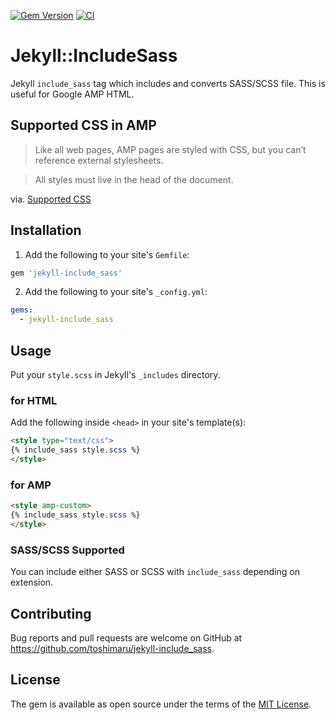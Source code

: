 [![Gem Version](https://badge.fury.io/rb/jekyll-include_sass.svg)](https://badge.fury.io/rb/jekyll-include_sass)
[![CI](https://github.com/toshimaru/jekyll-include_sass/actions/workflows/ci.yml/badge.svg)](https://github.com/toshimaru/jekyll-include_sass/actions/workflows/ci.yml)

# Jekyll::IncludeSass

Jekyll `include_sass` tag which includes and converts SASS/SCSS file. This is useful for Google AMP HTML.

## Supported CSS in AMP

> Like all web pages, AMP pages are styled with CSS, but you can’t reference external stylesheets.

> All styles must live in the head of the document.

via. [Supported CSS](https://www.ampproject.org/docs/guides/responsive/style_pages.html)

## Installation

1. Add the following to your site's `Gemfile`:

  ```ruby
  gem 'jekyll-include_sass'
  ```

2. Add the following to your site's `_config.yml`:

  ```yml
  gems:
    - jekyll-include_sass
  ```

## Usage

Put your `style.scss` in Jekyll's `_includes` directory.

### for HTML

Add the following inside `<head>` in your site's template(s):

```html
<style type="text/css">
{% include_sass style.scss %}
</style>
```

### for AMP

```html
<style amp-custom>
{% include_sass style.scss %}
</style>
```

### SASS/SCSS Supported

You can include either SASS or SCSS with `include_sass` depending on extension.

## Contributing

Bug reports and pull requests are welcome on GitHub at https://github.com/toshimaru/jekyll-include_sass.

## License

The gem is available as open source under the terms of the [MIT License](http://opensource.org/licenses/MIT).
